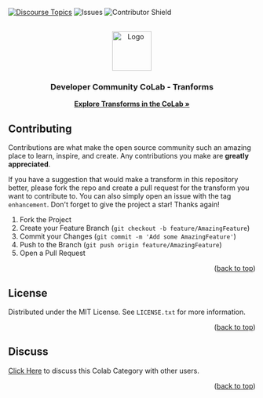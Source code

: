 <a id="readme-top"></a>

[![Discourse Topics][discourse-shield]][discourse-url]
![Issues][issues-shield]
![Contributor Shield][contributor-shield]

[discourse-shield]: https://img.shields.io/discourse/topics?label=Discuss%20This%20Tool&server=https%3A%2F%2Fdeveloper.sailpoint.com%2Fdiscuss%2Fc%2Fcolab%2Fcolab-transforms%2F70
[discourse-url]: https://developer.sailpoint.com/discuss/c/colab/colab-transforms/70
[issues-shield]:https://img.shields.io/github/issues/sailpoint-oss/colab-transforms?label=Issues
[contributor-shield]:https://img.shields.io/github/contributors/sailpoint-oss/colab-transforms?label=Contributors

<!-- PROJECT LOGO -->
<br />
<div align="center">
<img src="https://avatars.githubusercontent.com/u/63106368?s=200&v=4" alt="Logo" width="80" height="80">

  <h3 align="center">Developer Community CoLab - Tranforms</h3>

  <p align="center">
    <a href=https://developer.sailpoint.com/discuss/c/colab/colab-transforms/70"><strong>Explore Transforms in the CoLab »</strong></a>
  </p>
</div>

<!-- CONTRIBUTING -->
## Contributing

Contributions are what make the open source community such an amazing place to learn, inspire, and create. Any contributions you make are **greatly appreciated**.

If you have a suggestion that would make a transform in this repository better, please fork the repo and create a pull request for the transform you want to contribute to. You can also simply open an issue with the tag `enhancement`.
Don't forget to give the project a star! Thanks again!

1. Fork the Project
2. Create your Feature Branch (`git checkout -b feature/AmazingFeature`)
3. Commit your Changes (`git commit -m 'Add some AmazingFeature'`)
4. Push to the Branch (`git push origin feature/AmazingFeature`)
5. Open a Pull Request

<p align="right">(<a href="#readme-top">back to top</a>)</p>

<!-- LICENSE -->
## License

Distributed under the MIT License. See `LICENSE.txt` for more information.

<p align="right">(<a href="#readme-top">back to top</a>)</p>

<!-- CONTACT -->
## Discuss
[Click Here](https://developer.sailpoint.com/discuss/new-topic?title=Your%20CoLab%20question%20title&body=Your%20CoLab%20question%20body%20here&category_id=2&tags=colab) to discuss this Colab Category with other users.

<p align="right">(<a href="#readme-top">back to top</a>)</p>
